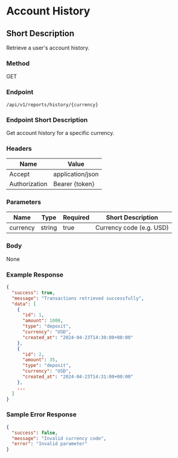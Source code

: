 # Account History

## Short Description

Retrieve a user's account history.

### Method

GET

### Endpoint

`/api/v1/reports/history/{currency}`

### Endpoint Short Description

Get account history for a specific currency.

### Headers

| Name          | Value            |
| ------------- | ---------------- |
| Accept        | application/json |
| Authorization | Bearer {token}   |

### Parameters

| Name     | Type   | Required | Short Description        |
| -------- | ------ | -------- | ------------------------ |
| currency | string | true     | Currency code (e.g. USD) |

### Body

None

### Example Response

```json
{
  "success": true,
  "message": "Transactions retrieved successfully",
  "data": [
    {
      "id": 1,
      "amount": 1000,
      "type": "deposit",
      "currency": "USD",
      "created_at": "2024-04-23T14:30:00+00:00"
    },
    {
      "id": 2,
      "amount": 35,
      "type": "deposit",
      "currency": "USD",
      "created_at": "2024-04-23T14:31:00+00:00"
    },
    ...
  ]
}
```

### Sample Error Response

```json
{
  "success": false,
  "message": "Invalid currency code",
  "error": "Invalid parameter"
}
```
